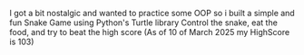 I got a bit nostalgic and wanted to practice some OOP so i built a simple and fun Snake Game using Python's Turtle library
Control the snake, eat the food, and try to beat the high score (As of 10 of March 2025 my HighScore is 103)
